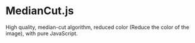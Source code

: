 # MedianCut.js
High quality, median-cut algorithm, reduced color (Reduce the color of the image),  with pure JavaScript.
